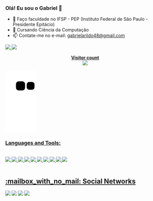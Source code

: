 ### Olá! Eu sou o Gabriel 👋

- 🌱 Faço faculdade no IFSP - PEP (Instituto Federal de São Paulo - Presidente Epitácio)
- 👯 Cursando Ciência da Computação
- 📫 Contate-me no e-mail: gabrielarildo48@gmail.com

<div>
    <a href="https://github.com/gabrielarildo">
        <img height="180em"
            src="https://github-readme-stats.vercel.app/api?username=gabrielarildo&show_icons=true&theme=dark&include_all_commits=true&count_private=true" />
        <img height="140em"
            src="https://github-readme-stats.vercel.app/api/top-langs/?username=gabrielarildo&layout=compact&langs_count=7&theme=dark" />
</div>

</p>

<p align="center">
    <b>Visitor count</b><br>
    <img src="https://profile-counter.glitch.me/gabrielarildo/count.svg" />
</p>

   ![Snake animation](https://github.com/gabrielarildo/gabrielarildo/blob/output/github-contribution-grid-snake.svg)
  
 ### Languages and Tools:
  
<div style="display: inline_block"><br>
    <img height="40" src="https://cdn.jsdelivr.net/gh/devicons/devicon/icons/vscode/vscode-original.svg" />
    <img height="40" src="https://cdn.jsdelivr.net/gh/devicons/devicon/icons/bash/bash-plain.svg" />
    <img height="40" src="https://cdn.jsdelivr.net/gh/devicons/devicon/icons/c/c-original.svg" />
    <img height="40" src="https://cdn.jsdelivr.net/gh/devicons/devicon/icons/git/git-original.svg" />
    <img height="40" src="https://cdn.jsdelivr.net/gh/devicons/devicon/icons/github/github-original.svg" />
    <img height="40" src="https://cdn.jsdelivr.net/gh/devicons/devicon/icons/java/java-original.svg" />
    <img height="40" src="https://cdn.jsdelivr.net/gh/devicons/devicon/icons/jira/jira-original.svg" />
    <img height="40" src="https://cdn.jsdelivr.net/gh/devicons/devicon/icons/mysql/mysql-original.svg" />
    <img height="40" src="https://cdn.jsdelivr.net/gh/devicons/devicon/icons/html5/html5-original.svg" />
    <img height="40" src="https://cdn.jsdelivr.net/gh/devicons/devicon/icons/css3/css3-original.svg" />
</div>

</br>

<h2>:mailbox_with_no_mail: Social Networks</h2>

<div>
    <a href="https://www.instagram.com/gabriel.g_fa/" target="_blank"><img
            src="https://img.shields.io/badge/-Instagram-%23E4405F?style=for-the-badge&logo=instagram&logoColor=white"
            target="_blank"></a>
    <a href="https://www.twitch.tv/mitakisuki" target="_blank"><img
            src="https://img.shields.io/badge/Twitch-9146FF?style=for-the-badge&logo=twitch&logoColor=white"
            target="_blank"></a>
    <a href="mailto:gabrielarildo48@gmail.com"><img
            src="https://img.shields.io/badge/-Gmail-%23333?style=for-the-badge&logo=gmail&logoColor=white"
            target="_blank"></a>
    <a href="https://www.linkedin.com/in/gabriel-arildo-74720120a/" target="_blank"><img
            src="https://img.shields.io/badge/-LinkedIn-%230077B5?style=for-the-badge&logo=linkedin&logoColor=white"
            target="_blank"></a>
</div>
  

 
